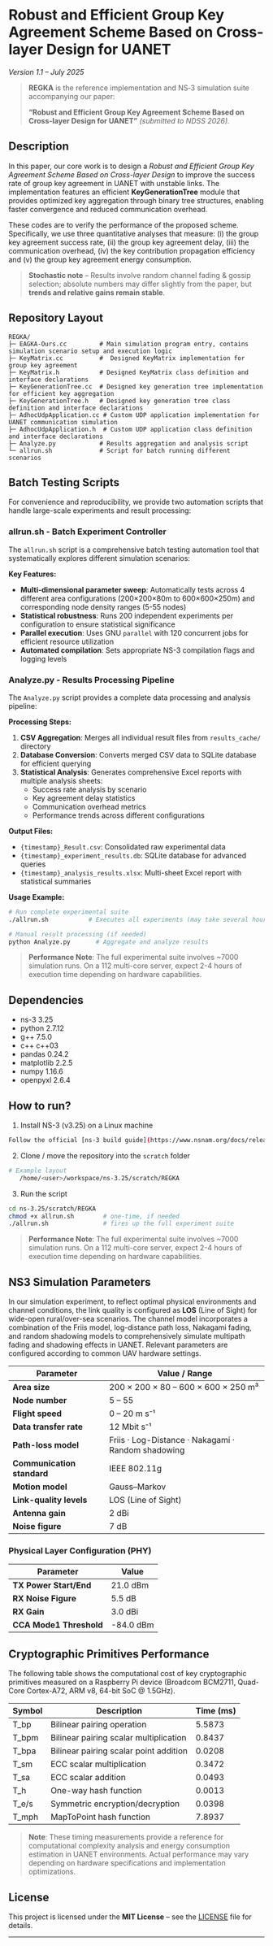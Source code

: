 # Robust and Efficient Group Key Agreement Scheme Based on Cross-layer Design for UANET

*Version 1.1 – July 2025*

> **REGKA** is the reference implementation and NS‑3 simulation suite accompanying our paper:
> 
> **“Robust and Efficient Group Key Agreement Scheme Based on Cross-layer Design for UANET”**  *(submitted to NDSS 2026).*

## Description

In this paper, our core work is to design a *Robust and Efficient Group Key Agreement Scheme Based on Cross-layer Design* to improve the success rate of group key agreement in UANET with unstable links. The implementation features an efficient **KeyGenerationTree** module that provides optimized key aggregation through binary tree structures, enabling faster convergence and reduced communication overhead.

These codes are to verify the performance of the proposed scheme. Specifically, we use three quantitative analyses that measure: (i) the group key agreement success rate, (ii) the group key agreement delay, (iii) the communication overhead, (iv) the key contribution propagation efficiency and (v) the group key agreement energy consumption.

> **Stochastic note** – Results involve random channel fading & gossip selection; absolute numbers may differ slightly from the paper, but **trends and relative gains remain stable**.

## Repository Layout

```
REGKA/
├─ EAGKA-Ours.cc         # Main simulation program entry, contains simulation scenario setup and execution logic
├─ KeyMatrix.cc          #  Designed KeyMatrix implementation for group key agreement
├─ KeyMatrix.h           # Designed KeyMatrix class definition and interface declarations
├─ KeyGenerationTree.cc  # Designed key generation tree implementation for efficient key aggregation
├─ KeyGenerationTree.h   # Designed key generation tree class definition and interface declarations
├─ AdhocUdpApplication.cc # Custom UDP application implementation for UANET communication simulation
├─ AdhocUdpApplication.h  # Custom UDP application class definition and interface declarations
├─ Analyze.py            # Results aggregation and analysis script
└─ allrun.sh             # Script for batch running different scenarios
```

## Batch Testing Scripts

For convenience and reproducibility, we provide two automation scripts that handle large-scale experiments and result processing:

### allrun.sh - Batch Experiment Controller

The `allrun.sh` script is a comprehensive batch testing automation tool that systematically explores different simulation scenarios:

**Key Features:**

- **Multi-dimensional parameter sweep**: Automatically tests across 4 different area configurations (200×200×80m to 600×600×250m) and corresponding node density ranges (5-55 nodes)
- **Statistical robustness**: Runs 200 independent experiments per configuration to ensure statistical significance
- **Parallel execution**: Uses GNU `parallel` with 120 concurrent jobs for efficient resource utilization
- **Automated compilation**: Sets appropriate NS-3 compilation flags and logging levels

### Analyze.py - Results Processing Pipeline

The `Analyze.py` script provides a complete data processing and analysis pipeline:

**Processing Steps:**

1. **CSV Aggregation**: Merges all individual result files from `results_cache/` directory
2. **Database Conversion**: Converts merged CSV data to SQLite database for efficient querying
3. **Statistical Analysis**: Generates comprehensive Excel reports with multiple analysis sheets:
   - Success rate analysis by scenario
   - Key agreement delay statistics
   - Communication overhead metrics
   - Performance trends across different configurations

**Output Files:**

- `{timestamp}_Result.csv`: Consolidated raw experimental data
- `{timestamp}_experiment_results.db`: SQLite database for advanced queries
- `{timestamp}_analysis_results.xlsx`: Multi-sheet Excel report with statistical summaries

**Usage Example:**

```bash
# Run complete experimental suite
./allrun.sh           # Executes all experiments (may take several hours)

# Manual result processing (if needed)
python Analyze.py       # Aggregate and analyze results
```

> **Performance Note**: The full experimental suite involves ~7000 simulation runs. On a 112 multi-core server, expect 2-4 hours of execution time depending on hardware capabilities.

## Dependencies

* ns-3 3.25
* python 2.7.12
* g++ 7.5.0
* c++ c++03
* pandas 0.24.2
* matplotlib 2.2.5
* numpy 1.16.6
* openpyxl 2.6.4

## How to run?

1. Install NS-3 (v3.25) on a Linux machine

```bash
Follow the official [ns-3 build guide](https://www.nsnam.org/docs/release/3.25/) or use your package manager.
```

2. Clone / move the repository into the `scratch` folder

```bash
# Example layout
   /home/<user>/workspace/ns-3.25/scratch/REGKA
```

3. Run the script

```bash
cd ns-3.25/scratch/REGKA
chmod +x allrun.sh        # one-time, if needed
./allrun.sh               # fires up the full experiment suite
```

> **Performance Note**: The full experimental suite involves ~7000 simulation runs. On a 112 multi-core server, expect 2-4 hours of execution time depending on hardware capabilities.

## NS3 Simulation Parameters

In our simulation experiment, to reflect optimal physical environments and channel conditions, the link quality is configured as **LOS** (Line of Sight) for wide-open rural/over-sea scenarios. The channel model incorporates a combination of the Friis model, log-distance path loss, Nakagami fading, and random shadowing models to comprehensively simulate multipath fading and shadowing effects in UANET. Relevant parameters are configured according to common UAV hardware settings.

| Parameter                  | Value / Range                                         |
| -------------------------- | ----------------------------------------------------- |
| **Area size**              | 200 × 200 × 80 – 600 × 600 × 250 m³         |
| **Node number**            | 5 – 55                                               |
| **Flight speed**           | 0 – 20 m s⁻¹                                       |
| **Data transfer rate**     | 12 Mbit s⁻¹                                         |
| **Path-loss model**        | Friis · Log-Distance · Nakagami · Random shadowing |
| **Communication standard** | IEEE 802.11g                                          |
| **Motion model**           | Gauss–Markov                                         |
| **Link-quality levels**    | LOS (Line of Sight)                                  |
| **Antenna gain**           | 2 dBi                                                 |
| **Noise figure**           | 7 dB                                                  |

### Physical Layer Configuration (PHY)

| Parameter                    | Value                                               |
| ---------------------------- | --------------------------------------------------- |
| **TX Power Start/End**       | 21.0 dBm                                            |
| **RX Noise Figure**          | 5.5 dB                                              |
| **RX Gain**                  | 3.0 dBi                                             |
| **CCA Mode1 Threshold**      | -84.0 dBm                                           |

## Cryptographic Primitives Performance

The following table shows the computational cost of key cryptographic primitives measured on a Raspberry Pi device (Broadcom BCM2711, Quad-Core Cortex-A72, ARM v8, 64-bit SoC @ 1.5GHz).

| Symbol    | Description                              | Time (ms) |
|-----------|------------------------------------------|-----------|
| T_bp      | Bilinear pairing operation              | 5.5873    |
| T_bpm     | Bilinear pairing scalar multiplication  | 0.8437    |
| T_bpa     | Bilinear pairing scalar point addition  | 0.0208    |
| T_sm      | ECC scalar multiplication               | 0.3472    |
| T_sa      | ECC scalar addition                     | 0.0493    |
| T_h       | One-way hash function                   | 0.0013    |
| T_e/s     | Symmetric encryption/decryption         | 0.0398    |
| T_mph     | MapToPoint hash function                | 7.8937    |

> **Note**: These timing measurements provide a reference for computational complexity analysis and energy consumption estimation in UANET environments. Actual performance may vary depending on hardware specifications and implementation optimizations.

## License

This project is licensed under the **MIT License** – see the [LICENSE](LICENSE) file for details.

---


